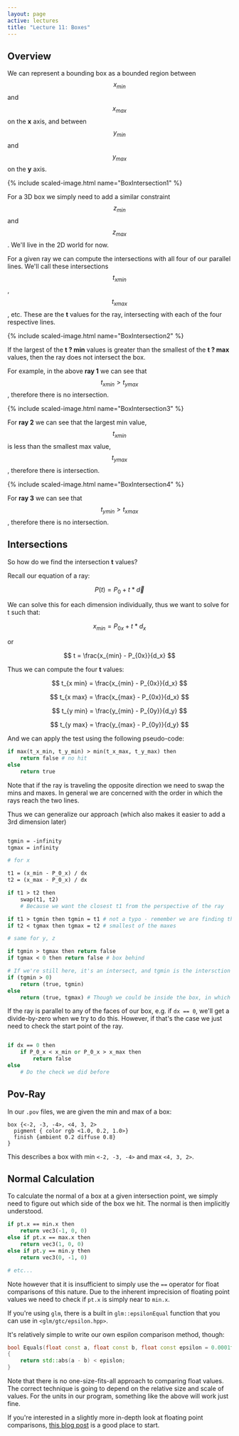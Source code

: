 ```yaml
---
layout: page
active: lectures
title: "Lecture 11: Boxes"
---
```



## Overview

We can represent a bounding box as a bounded region between $$ x_{min} $$ and $$ x_{max} $$ on the **x** axis, and between $$ y_{min} $$ and $$ y_{max} $$ on the **y** axis.

{% include scaled-image.html name="BoxIntersection1" %}

For a 3D box we simply need to add a similar constraint $$ z_{min} $$ and $$ z_{max} $$.
We'll live in the 2D world for now.

For a given ray we can compute the intersections with all four of our parallel lines.
We'll call these intersections $$ t_{x min} $$, $$ t_{x max} $$, etc.
These are the **t** values for the ray, intersecting with each of the four respective lines.

{% include scaled-image.html name="BoxIntersection2" %}

If the largest of the **t ? min** values is greater than the smallest of the **t ? max** values, then the ray does not intersect the box.

For example, in the above **ray 1** we can see that $$ t_{x min} > t_{y max} $$, therefore there is no intersection.

{% include scaled-image.html name="BoxIntersection3" %}

For **ray 2** we can see that the largest min value, $$ t_{x min} $$ is less than the smallest max value, $$ t_{y max} $$, therefore there is intersection.

{% include scaled-image.html name="BoxIntersection4" %}

For **ray 3** we can see that $$ t_{y min} > t_{x max} $$, therefore there is no intersection.



## Intersections

So how do we find the intersection **t** values?

Recall our equation of a ray:

$$ P(t) = P_0 + t * \vec d $$

We can solve this for each dimension individually, thus we want to solve for t such that:

$$ x_{min} = P_{0x} + t * d_x $$

or

$$ t = \frac{x_{min} - P_{0x}}{d_x} $$

Thus we can compute the four **t** values:

$$ t_{x min} = \frac{x_{min} - P_{0x}}{d_x} $$

$$ t_{x max} = \frac{x_{max} - P_{0x}}{d_x} $$

$$ t_{y min} = \frac{y_{min} - P_{0y}}{d_y} $$

$$ t_{y max} = \frac{y_{max} - P_{0y}}{d_y} $$

And we can apply the test using the following pseudo-code:

```perl
if max(t_x_min, t_y_min) > min(t_x_max, t_y_max) then
    return false # no hit
else
    return true
```

Note that if the ray is traveling the opposite direction we need to swap the mins and maxes.
In general we are concerned with the order in which the rays reach the two lines.

Thus we can generalize our approach (which also makes it easier to add a 3rd dimension later)

```perl

tgmin = -infinity
tgmax = infinity

# for x

t1 = (x_min - P_0_x) / dx
t2 = (x_max - P_0_x) / dx

if t1 > t2 then
    swap(t1, t2)
    # Because we want the closest t1 from the perspective of the ray

if t1 > tgmin then tgmin = t1 # not a typo - remember we are finding the largest of the mins
if t2 < tgmax then tgmax = t2 # smallest of the maxes

# same for y, z

if tgmin > tgmax then return false
if tgmax < 0 then return false # box behind

# If we're still here, it's an intersect, and tgmin is the intersction point
if (tgmin > 0)
    return (true, tgmin)
else
    return (true, tgmax) # Though we could be inside the box, in which case tgmax is the "exit" intersection
```

If the ray is parallel to any of the faces of our box, e.g. if `dx == 0`, we'll get a divide-by-zero when we try to do this.
However, if that's the case we just need to check the start point of the ray.


```perl

if dx == 0 then
    if P_0_x < x_min or P_0_x > x_max then
        return false
else
    # Do the check we did before

```



## Pov-Ray

In our `.pov` files, we are given the min and max of a box:

```
box {<-2, -3, -4>, <4, 3, 2>
  pigment { color rgb <1.0, 0.2, 1.0>}
  finish {ambient 0.2 diffuse 0.8}
}
```

This describes a box with min `<-2, -3, -4>` and max `<4, 3, 2>`.



## Normal Calculation

To calculate the normal of a box at a given intersection point, we simply need to figure out which side of the box we hit.
The normal is then implicitly understood.

```perl
if pt.x == min.x then
    return vec3(-1, 0, 0)
else if pt.x == max.x then
    return vec3(1, 0, 0)
else if pt.y == min.y then
    return vec3(0, -1, 0)

# etc...
```

Note however that it is insufficient to simply use the `==` operator for float comparisons of this nature.
Due to the inherent imprecision of floating point values we need to check if `pt.x` is simply near to `min.x`.

If you're using `glm`, there is a built in `glm::epsilonEqual` function that you can use in `<glm/gtc/epsilon.hpp>`.

It's relatively simple to write our own espilon comparison method, though:

```cpp
bool Equals(float const a, float const b, float const epsilon = 0.0001f)
{
    return std::abs(a - b) < epislon;
}
```

Note that there is no one-size-fits-all approach to comparing float values.
The correct technique is going to depend on the relative size and scale of values.
For the units in our program, something like the above will work just fine.

If you're interested in a slightly more in-depth look at floating point comparisons,
[this blog post](http://realtimecollisiondetection.net/blog/?p=89) is a good place to start.

